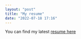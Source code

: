 ```yaml
---
layout: "post"
title: "My resume"
date: "2022-07-18 17:16"
---
```

You can find my latest [resume here](https://github.com/Weafre/Weafre.github.io/raw/master/img/DatThanhNGUYEN_CV_06062025.pdf)
